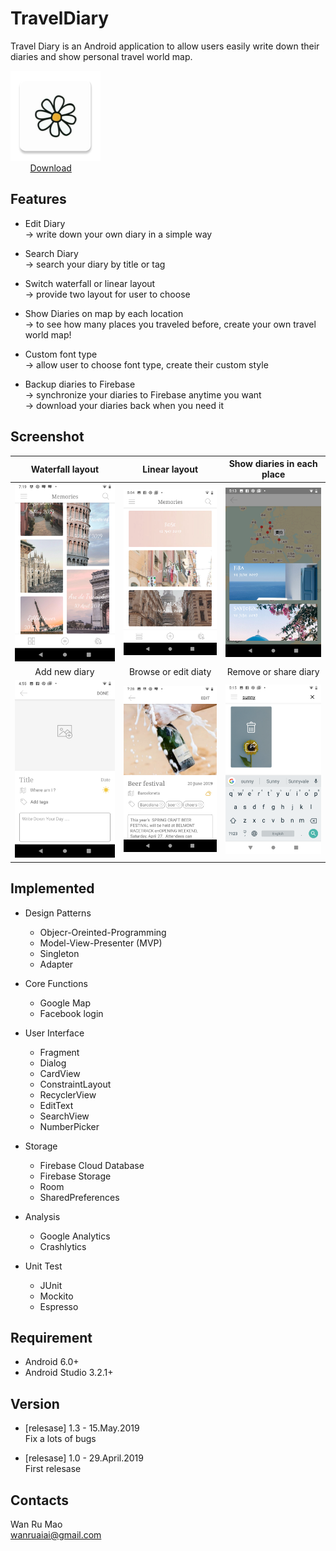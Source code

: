 # TravelDiary
Travel Diary is an Android application to allow users easily write down their diaries and show personal travel world map.

[<img src="https://github.com/wannnn/TravelDiary/blob/master/app/src/main/res/mipmap-xxhdpi/ic_traveldiary_launcher.png" >](https://play.google.com/store/apps/details?id=com.claire.traveldiary) <br />
&nbsp;&nbsp;&nbsp;&nbsp;&nbsp;&nbsp;&nbsp;&nbsp;[Download](https://play.google.com/store/apps/details?id=com.claire.traveldiary)


## Features
* Edit Diary <br />
  -> write down your own diary in a simple way <br />
  
* Search Diary <br />
  -> search your diary by title or tag <br />
  
* Switch waterfall or linear layout <br />
  -> provide two layout for user to choose <br />
  
* Show Diaries on map by each location <br />
  -> to see how many places you traveled before, create your own travel world map!
  
* Custom font type <br />
  -> allow user to choose font type, create their custom style
  
* Backup diaries to Firebase <br />
  -> synchronize your diaries to Firebase anytime you want <br />
  -> download your diaries back when you need it



## Screenshot
Waterfall layout           |  Linear layout            |Show diaries in each place
:-------------------------:|:-------------------------:|:-------------------------:
![travel_diary_waterfall](https://github.com/wannnn/TravelDiary/blob/master/Screenshot_20190516-191935_Travel_Diary.png) |  ![travel_diary_linear](https://github.com/wannnn/TravelDiary/blob/master/Screenshot_20190510-170455_Travel_Diary.png) | ![travel_diary_map](https://github.com/wannnn/TravelDiary/blob/master/Screenshot_20190510-171316_Travel_Diary.png)
Add new diary              |  Browse or edit diaty     |   Remove or share diary
![travel_diary_edit](https://github.com/wannnn/TravelDiary/blob/master/Screenshot_20190510-165535_Travel_Diary.png) |  ![travel_diary_show](https://github.com/wannnn/TravelDiary/blob/master/Screenshot_20190516-192858_Travel_Diary.png) | ![travel_diary_delete](https://github.com/wannnn/TravelDiary/blob/master/Screenshot_20190510-171524_Travel_Diary.png)


## Implemented
* Design Patterns
  - Objecr-Oreinted-Programming
  - Model-View-Presenter (MVP)
  - Singleton
  - Adapter


* Core Functions
  - Google Map
  - Facebook login


* User Interface
  - Fragment
  - Dialog
  - CardView
  - ConstraintLayout
  - RecyclerView
  - EditText
  - SearchView
  - NumberPicker
  
  
* Storage
  - Firebase Cloud Database
  - Firebase Storage
  - Room
  - SharedPreferences
  
  
* Analysis
  - Google Analytics
  - Crashlytics


* Unit Test
  - JUnit
  - Mockito
  - Espresso



## Requirement
* Android 6.0+
* Android Studio 3.2.1+


## Version
* [relesase] 1.3 - 15.May.2019 <br />
  Fix a lots of bugs
  
* [relesase] 1.0 - 29.April.2019 <br />
  First relesase


## Contacts
Wan Ru Mao <br />
wanruaiai@gmail.com 
